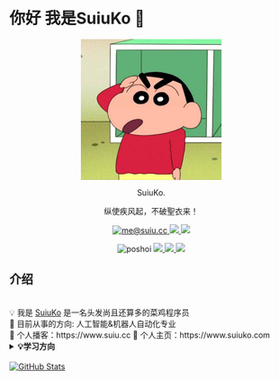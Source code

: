 # 你好 我是SuiuKo 👋

<p align="center">
   <img width="250px"src="./xiaoxin.jpeg" align="center" alt="图片"/>
   <p align="center">SuiuKo.</p>
   <p align="center">纵使疾风起，不破聖衣来！</p>
   <p align="center"> 
      <a href="mailto:me@suiu.cc">
        <img alt="me@suiu.cc" src="https://img.shields.io/badge/me@suiu.cc-c14438?style=flat&logo=Gmail&logoColor=white&link=mailto:me@suiu.cc" />     
       </a>
      <a href="https://twitter.com/zhanggaojing">
          <img src=https://img.shields.io/twitter/follow/zhanggaojing?style=social> 
      </a>
       <a href="https://www.facebook.com/Poshoier/">
          <img src=https://img.shields.io/twitter/url?label=facebook&logo=facebook&style=social&url=https%3A%2F%2Fwww.facebook.com%2FPoshoier%2F> 
      </a>

   <p align="center"> <img src=https://komarev.com/ghpvc/?username=poshoi alt=poshoi /> 
       <a href="https://github.com/poshoi">
          <img src=https://img.shields.io/github/followers/poshoi?style=social> 
      </a>
      <a href="https://discord.gg/eFFSN2ubPN">
          <img src=https://img.shields.io/discord/718645377921712220?label=discord&logo=discord> 
      </a>
      <a href="https://t.me/jingspace">
          <img src=https://img.shields.io/badge/💬%20Telegram-Channel-blue.svg?style=flat-square> 
      </a>

   </p>

</p>
<!-- <p align="center"><br>-  简体中文  | <a href="README_en.md"> English </a> - -->


## 介绍

</br>
💡 我是 <a href="https://github.com/poshoi">SuiuKo</a> 是一名头发尚且还算多的菜鸡程序员</br>
🐣 目前从事的方向: 人工智能&机器人自动化专业 </br>
🤭 个人播客：https://www.suiu.cc
🌸 个人主页：https://www.suiuko.com
</br>
<details>
  <summary><b> 💡学习方向</b></summary>
     </br>
  1. AIGC
  2. 机器人自动化
  3. cv
</details>
</br>

<a href="https://github.com/poshoi">
  <img align="center" alt="GitHub Stats" src="https://github-readme-stats.vercel.app/api?username=poshoi&theme=tokyonight&show_icons=true&include_all_commits=true" />
</a>
</br>
</br>

<!--START_SECTION:waka-->

<!--END_SECTION:waka-->

<!--
<a href="https://github.com/poshoi">
  <img align="center" alt="Top Langs" src="https://github-readme-stats.vercel.app/api/top-langs/?username=poshoi&layout=compact" />
</a>
-->

<!--
**poshoi/poshoi** is a ✨ _special_ ✨ repository because its `README.md` (this file) appears on your GitHub profile.

Here are some ideas to get you started:

- 🔭 I’m currently working on ...
- 🌱 I’m currently learning ...
- 👯 I’m looking to collaborate on ...
- 🤔 I’m looking for help with ...
- 💬 Ask me about ...
- 📫 How to reach me: ...
- 😄 Pronouns: ...
- ⚡ Fun fact: ...
-->
